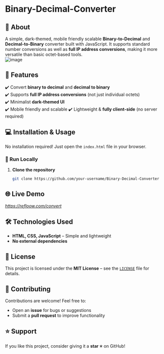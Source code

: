 # Binary-Decimal-Converter
## 🚀 About  
A simple, dark-themed, mobile friendly scalable **Binary-to-Decimal** and **Decimal-to-Binary** converter built with JavaScript. It supports standard number conversions as well as **full IP address conversions**, making it more versatile than basic octet-based tools.  
![image](https://github.com/user-attachments/assets/63e54ad7-9670-4ae3-80e4-98189ef15bb2)



## 🎯 Features  
✔️ Convert **binary to decimal** and **decimal to binary**  
✔️ Supports **full IP address conversions** (not just individual octets)  
✔️ Minimalist **dark-themed UI**  
✔️ Mobile friendly and scalable
✔️ Lightweight & **fully client-side** (no server required) 


## 💻 Installation & Usage  
No installation required! Just open the `index.html` file in your browser.  


### **🔧 Run Locally**  
1. **Clone the repository**  
   ```sh
   git clone https://github.com/your-username/Binary-Decimal-Converter.git

  ## 🌐 Live Demo  
*https://refloow.com/convert*  

## 🛠️ Technologies Used  
- **HTML, CSS, JavaScript** – Simple and lightweight  
- **No external dependencies**  

## 📜 License  
This project is licensed under the **MIT License** – see the [`LICENSE`](LICENSE) file for details.  

## 🤝 Contributing  
Contributions are welcome! Feel free to:  
- Open an **issue** for bugs or suggestions  
- Submit a **pull request** to improve functionality  

## ⭐ Support  
If you like this project, consider giving it a **star ⭐** on GitHub!  

